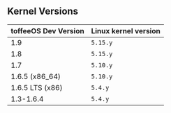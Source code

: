 ## Kernel Versions

| toffeeOS Dev Version | Linux kernel version |
|------------|----------------------|
| 1.9 | ``5.15.y`` |
| 1.8 | ``5.15.y`` |
| 1.7 | ``5.10.y`` |
| 1.6.5 (x86_64) | ``5.10.y`` |
| 1.6.5 LTS (x86) | ``5.4.y`` |
| 1.3-1.6.4 | ``5.4.y`` |
